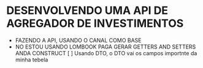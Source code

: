 # DESENVOLVENDO UMA API DE AGREGADOR DE INVESTIMENTOS
  - FAZENDO A API, USANDO O CANAL COMO BASE
  - NO ESTOU USANDO LOMBOOK PAGA GERAR GETTERS AND SETTERS ANDA CONSTRUCT
  [  ] Usando DTO, o DTO  vai os campos importnte da minha tebela
